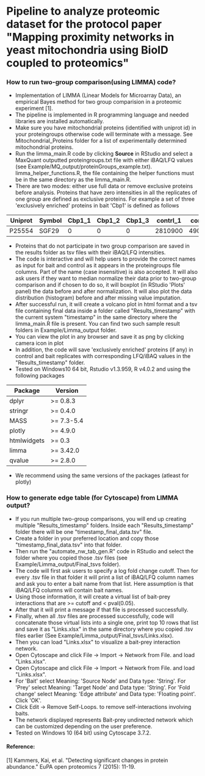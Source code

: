 # Pipeline to analyze proteomic dataset for the protocol paper "Mapping proximity networks in yeast mitochondria using BioID coupled to proteomics"

### How to run two-group comparison(using LIMMA) code?
* Implementation of LIMMA (Linear Models for Microarray Data), an empirical Bayes method for two group comparision in a proteomic experiment [1].
* The pipeline is implemented in R programming language and needed libraries are installed automatically.
* Make sure you have mitochondrial proteins (identified with uniprot id) in your proteingroups otherwise code will terminate with a message. See Mitochondrial_Proteins folder for a list of experimentally determined mitochondrial proteins.
* Run the limma_main.R code by clicking **Source** in RStudio and select a MaxQuant outputted proteingroups.txt file with either iBAQ/LFQ values (see  Example/MQ_output/proteinGroups_example.txt). limma_helper_functions.R, the file containing the helper functions must be in the same directory as the limma_main.R.
* There are two modes: either use full data or remove exclusive proteins before analysis. Proteins that have zero intensities in all the replicates of one group are defined as exclusive proteins. For example  a set of three 'exclusively enriched' proteins in bait 'Cbp1' is defined as follows

 |Uniprot | Symbol  |Cbp1_1  |  Cbp1_2  |  Cbp1_3  |  contrl_1 |   contrl_2  |  contrl_3|
 |--------|---------|--------|----------|----------|-----------|-------------|----------|
 |P25554  |SGF29    |0       |     0    |    0     |   2810900 |    4903800  |     0    |
 
* Proteins that do not participate in two group comparison are saved in the results folder as tsv files with their iBAQ/LFQ intensities.
* The code is interactive and will help users to provide the correct names as input for bait and control as it appears in the proteingroups file columns. Part of the name (case insensitive) is also accepted. It will also ask users if they want to median normalize their data prior to two-group comparison and if chosen to do so, it will boxplot (in RStudio 'Plots' panel) the data before and after normalization. It will also plot the data distribution (histogram) before and after missing value imputation.           
* After successful run, it will create a volcano plot in html format and a tsv file containing final data inside a folder called "Results_timestamp" with the current system "timestamp" in the same directory where the limma_main.R file is present. You can find two such sample result folders in Example/Limma_output folder. 
* You can view the plot in any browser and save it as png by clicking camera icon in plot
* In addition, the code will save 'exclusively enriched' proteins (if any) in control and bait replicates with corresponding LFQ/iBAQ values in the "Results_timestamp" folder.
* Tested on Windows10 64 bit, Rstudio v1.3.959, R v4.0.2 and using the following packages

| Package  | Version |
| ------------- | ------------- |
| dplyr         | >= 0.8.3  |
| stringr       | >= 0.4.0  |
| MASS       | >= 7.3-5.4 |
| plotly       | >= 4.9.0  |
| htmlwidgets       | >= 0.3 |
| limma       | >= 3.42.0  |
| qvalue       | >= 2.8.0  |

* We recommend using the same versions of the packages (atleast for plotly)

### How to generate edge table (for Cytoscape) from LIMMA output?
*	If you run multiple two-group comparisons, you will end up creating multiple "Results_timestamp" folders. Inside each "Results_timestamp" folder there will be one "timestamp_final_data.tsv" file.
*	Create a folder in your preferred location and copy those "timestamp_final_data.tsv" into that folder.
*	Then run the "automate_nw_tab_gen.R" code in RStudio and select the folder where you copied those .tsv files (see Example/Limma_output/Final_tsvs folder).
*	The code will first ask users to specify a log fold change cutoff. Then for every .tsv file in that folder it will print a list of iBAQ/LFQ column names and ask you to enter a bait name from that list. Here assumption is that iBAQ/LFQ columns will contain bait names.
*	Using those information, it will create a virtual list of bait-prey interactions that are >= cutoff and < pval(0.05).
*	After that it will print a message if that file is processed successfully.
*	Finally, when all .tsv files are processed successfully, code will concatenate those virtual lists into a single one, print top 10 rows that list and save it as "Links.xlsx" in the same directory where you copied .tsv files earlier (See Example/Limma_output/Final_tsvs/Links.xlsx).
*	Then you can load "Links.xlsx" to visualize a bait-prey interaction network.
*	Open Cytoscape and click File &#8594; Import &#8594; Network from File. and load "Links.xlsx".
*	Open Cytoscape and click File &#8594; Import &#8594; Network from File. and load "Links.xlsx".
*	For 'Bait' select Meaning: 'Source Node' and Data type: 'String'. For 'Prey' select Meaning: 'Target Node' and Data type: 'String'. For 'Fold change' select Meaning: 'Edge attribute' and Data type: 'Floating point'. Click 'OK'.
*	Click Edit &#8594; Remove Self-Loops. to remove self-interactions involving baits.
*	The network displayed represents Bait-prey undirected network which can be customized depending on the user preference.
*	Tested on Windows 10 (64 bit) using Cytoscape 3.7.2.



#### Reference:
[1] Kammers, Kai, et al. "Detecting significant changes in protein abundance." EuPA open proteomics 7 (2015): 11-19.
